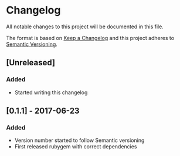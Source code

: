 # Changelog

All notable changes to this project will be documented in this file.

The format is based on [Keep a Changelog](http://keepachangelog.com/en/1.0.0/)
and this project adheres to [Semantic Versioning](http://semver.org/spec/v2.0.0.html).

## [Unreleased]
### Added
- Started writing this changelog

## [0.1.1] - 2017-06-23
### Added
- Version number started to follow Semantic versioning
- First released rubygem with correct dependencies

